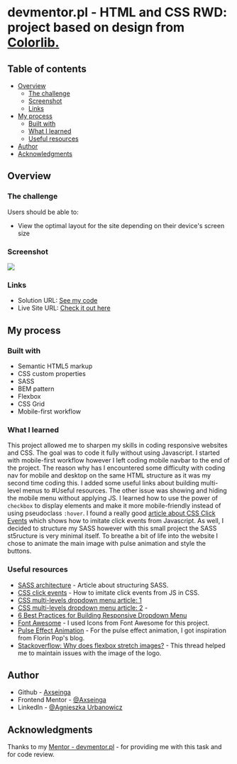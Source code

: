 # devmentor.pl - HTML and CSS RWD: project based on design from [Colorlib.](https://colorlib.com/)

## Table of contents

- [Overview](#overview)
  - [The challenge](#the-challenge)
  - [Screenshot](#screenshot)
  - [Links](#links)
- [My process](#my-process)
  - [Built with](#built-with)
  - [What I learned](#what-i-learned)
  - [Useful resources](#useful-resources)
- [Author](#author)
- [Acknowledgments](#acknowledgments)

## Overview

### The challenge

Users should be able to:

- View the optimal layout for the site depending on their device's screen size

### Screenshot

![](.assets/screenshot.png)

### Links

- Solution URL: [See my code]()
- Live Site URL: [Check it out here]()

## My process

### Built with

- Semantic HTML5 markup
- CSS custom properties
- SASS
- BEM pattern
- Flexbox
- CSS Grid
- Mobile-first workflow

### What I learned

This project allowed me to sharpen my skills in coding responsive websites and CSS. The goal was to code it fully without using Javascript. I started with mobile-first workflow however I left coding mobile navbar to the end of the project. The reason why has I encountered some difficulty with coding nav for mobile and desktop on the same HTML structure as it was my second time coding this. I added some useful links about building multi-level menus to #Useful resources. The other issue was showing and hiding the mobile menu without applying JS. I learned how to use the power of `checkbox` to display elements and make it more mobile-friendly instead of using pseudoclass `:hover`. I found a really good [article about CSS Click Events](http://tympanus.net/codrops/2012/12/17/css-click-events/) which shows how to imitate click events from Javascript. As well, I decided to structure my SASS however with this small project the SASS st5ructure is very minimal itself. To breathe a bit of life into the website I chose to animate the main image with pulse animation and style the buttons.

### Useful resources

- [SASS architecture](https://itnext.io/structuring-your-sass-projects-c8d41fa55ed4) - Article about structuring SASS.
- [CSS click events](http://tympanus.net/codrops/2012/12/17/css-click-events/) - How to imitate click events from JS in CSS.
- [CSS multi-levels dropdown menu article: 1](https://medium.com/swlh/building-a-css-only-responsive-multi-level-mega-menu-ee0a3781cc3f)
- [CSS multi-levels dropdown menu article: 2](https://w3bits.com/css-responsive-nav-menu/) -
- [6 Best Practices for Building Responsive Dropdown Menu](https://webdesign.tutsplus.com/articles/best-practices-for-responsive-dropdown-menus--cms-35212)
- [Font Awesome](https://fontawesome.com/) - I used Icons from Font Awesome for this project.
- [Pulse Effect Animation](https://www.florin-pop.com/blog/2019/03/css-pulse-effect/) - For the pulse effect animation, I got inspiration from Florin Pop's blog.
- [Stackoverflow: Why does flexbox stretch images?](https://stackoverflow.com/questions/37609642/why-does-flexbox-stretch-my-image-rather-than-retaining-aspect-ratio) - This thread helped me to maintain issues with the image of the logo.

## Author

- Github - [Axseinga](https://github.com/axseinga)
- Frontend Mentor - [@Axseinga](https://www.frontendmentor.io/profile/axseinga)
- LinkedIn - [@Agnieszka Urbanowicz](https://www.linkedin.com/in/agnieszka-urbanowicz-051147151/)

## Acknowledgments

Thanks to my [Mentor - devmentor.pl](https://devmentor.pl/) - for providing me with this task and for code review.
